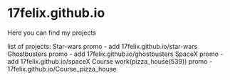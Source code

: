 # 17felix.github.io
Here you can find my projects

list of projects:
Star-wars promo  -  add 17felix.github.io/star-wars
Ghostbusters promo   -  add 17felix.github.io/ghostbusters
SpaceX promo - add  17felix.github.io/spaceX
Course work(pizza_house(539)) promo - 17felix.github.io/Course_pizza_house
